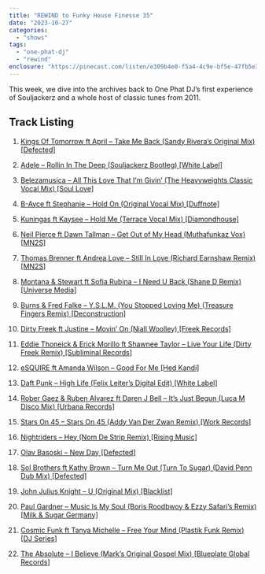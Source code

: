 ```yaml
---
title: "REWIND to Funky House Finesse 35"
date: "2023-10-27"
categories: 
  - "shows"
tags: 
  - "one-phat-dj"
  - "rewind"
enclosure: "https://pinecast.com/listen/e309b4e0-f5a4-4c9e-bf5e-47fb5e3f7ef9.mp3 115205279 audio/mpeg "
---
```


This week, we dive into the archives back to One Phat DJ’s first experience of Souljackerz and a whole host of classic tunes from 2011.

## Track Listing

1. [Kings Of Tomorrow ft April – Take Me Back (Sandy Rivera’s Original Mix) \[Defected\]](https://www.traxsource.com/index.php?act=show&fc=tpage&cr=titles&cv=81275)

3. [Adele – Rollin In The Deep (Souljackerz Bootleg) \[White Label\]](https://soundcloud.com/souljackerz/adele-rollin-in-the-deep-souljackerz-boot)

5. [Belezamusica – All This Love That I’m Givin’ (The Heavyweights Classic Vocal Mix) \[Soul Love\]](https://www.traxsource.com/index.php?act=show&fc=tpage&cr=titles&cv=68611)

7. [B-Ayce ft Stephanie – Hold On (Original Vocal Mix) \[Duffnote\]](https://www.traxsource.com/index.php?act=show&fc=tpage&cr=titles&cv=75711&referrer=onephatdj)

9. [Kuningas ft Kaysee – Hold Me (Terrace Vocal Mix) \[Diamondhouse\]](https://www.traxsource.com/index.php?act=show&fc=tpage&cr=titles&cv=79608&referrer=onephatdj)

11. [Neil Pierce ft Dawn Tallman – Get Out of My Head (Muthafunkaz Vox) \[MN2S\]](https://www.traxsource.com/index.php?act=show&fc=tpage&cr=titles&cv=79392&referrer=onephatdj)

13. [Thomas Brenner ft Andrea Love – Still In Love (Richard Earnshaw Remix) \[MN2S\]](https://www.traxsource.com/index.php?act=show&fc=tpage&cr=titles&cv=81378&alias=upfront&referrer=onephatdj)

15. [Montana & Stewart ft Sofia Rubina – I Need U Back (Shane D Remix) \[Universe Media\]](https://www.traxsource.com/index.php?act=show&fc=tpage&cr=titles&cv=82261)

17. [Burns & Fred Falke – Y.S.L.M. (You Stopped Loving Me) (Treasure Fingers Remix) \[Deconstruction\]](https://www.amazon.co.uk/gp/product/B004EBNCPG?ie=UTF8&tag=onephatdj-21&linkCode=as2&camp=1634&creative=19450&creativeASIN=B004EBNCPG)

19. [Dirty Freek ft Justine – Movin’ On (Niall Woolley) \[Freek Records\]](https://onephatdj.trackitdown.net/genre/house/track/2948970.html)

21. [Eddie Thoneick & Erick Morillo ft Shawnee Taylor – Live Your Life (Dirty Freek Remix) \[Subliminal Records\]](https://www.beatport.com/en-US/html/content/release/detail/242934/live-your-life)

23. [eSQUIRE ft Amanda Wilson – Good For Me \[Hed Kandi\]](https://www.djdownload.com/mp3-detail/Esquire/Good+For+Me/Hed+Kandi/3504554)

25. [Daft Punk – High Life (Felix Leiter’s Digital Edit) \[White Label\]](https://djfelixleiter.tumblr.com/post/2435195623/daft-punk-high-life-felix-leiters-digital)

27. [Rober Gaez & Ruben Alvarez ft Daren J Bell – It’s Just Begun (Luca M Disco Mix) \[Urbana Records\]](https://onephatdj.trackitdown.net/genre/house/track/2990626.html)

29. [Stars On 45 – Stars On 45 (Addy Van Der Zwan Remix) \[Work Records\]](https://www.traxsource.com/index.php?act=show&fc=tpage&cr=titles&cv=79459&referrer=onephatdj)

31. [Nightriders – Hey (Nom De Strip Remix) \[Rising Music\]](https://onephatdj.trackitdown.net/genre/house/track/2924800.html)

33. [Olav Basoski – New Day \[Defected\]](https://www.traxsource.com/index.php?act=show&fc=tpage&cr=titles&cv=82215)

35. [Sol Brothers ft Kathy Brown – Turn Me Out (Turn To Sugar) (David Penn Dub Mix) \[Defected\]](https://www.traxsource.com/index.php?act=show&fc=tpage&cr=titles&cv=74162&alias=new_rel&referrer=onephatdj)

37. [John Julius Knight – U (Original Mix) \[Blacklist\]](https://www.traxsource.com/index.php?act=show&fc=tpage&cr=titles&cv=83128&referrer=onephatdj)

39. [Paul Gardner – Music Is My Soul (Boris Roodbwoy & Ezzy Safari’s Remix) \[Milk & Sugar Germany\]](https://www.djdownload.com/mp3-detail/Paul+Gardner/Music+In+My+Soul/Milk++Sugar+Germany/3440211)

41. [Cosmic Funk ft Tanya Michelle – Free Your Mind (Plastik Funk Remix) \[DJ Series\]](https://onephatdj.trackitdown.net/genre/house/track/2967746.html)

43. [The Absolute – I Believe (Mark’s Original Gospel Mix) \[Blueplate Global Records\]](https://clkuk.tradedoubler.com/click?p=23708&a=1254950&url=http%3A%2F%2Fitunes.apple.com%2Fus%2Falbum%2Fi-believe-feat-suzanne-palmer%2Fid309740583%3Fuo%3D4%26partnerId%3D2003)
